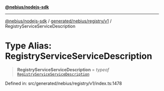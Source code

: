 [**@nebius/nodejs-sdk**](../../../../../README.md)

***

[@nebius/nodejs-sdk](../../../../../README.md) / [generated/nebius/registry/v1](../README.md) / RegistryServiceServiceDescription

# Type Alias: RegistryServiceServiceDescription

> **RegistryServiceServiceDescription** = *typeof* [`RegistryServiceServiceDescription`](../variables/RegistryServiceServiceDescription.md)

Defined in: src/generated/nebius/registry/v1/index.ts:1478
